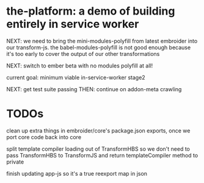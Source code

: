 # the-platform: a demo of building entirely in service worker

NEXT: we need to bring the mini-modules-polyfill from latest embroider into our transform-js. the babel-modules-polyfill is not good enough because it's too early to cover the output of our other transformations

NEXT: switch to ember beta with no modules polyfill at all!

current goal: minimum viable in-service-worker stage2

NEXT: get test suite passing
THEN: continue on addon-meta crawling

# TODOs

clean up extra things in embroider/core's package.json exports, once we port core code back into core

split template compiler loading out of TransformHBS so we don't need to pass TransformHBS to TransformJS and return templateCompiler method to private

finish updating app-js so it's a true reexport map in json
